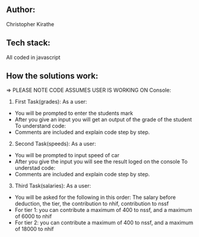 ## Author:
Christopher Kirathe

## Tech stack:
All coded in javascript

## How the solutions work:
=> PLEASE NOTE CODE ASSUMES USER IS WORKING ON Console:
1) First Task(grades):
As a user:
- You will be prompted to enter the students mark
- After you give an input you will get an output of the grade of the student
To understand code:
- Comments are included and explain code step by step.

2) Second Task(speeds):
As a user:
- You will be prompted to input speed of car
- After you give the input you will see the result loged on the console
To understad code:
- Comments are included and explain code step by step.

3) Third Task(salaries):
As a user:
- You will be asked for the following in this order: The salary before deduction, the tier, the contribution to nhif, contribution to nssf
- For tier 1: you can contribute a maximum of 400 to nssf, and a maximum of 6000 to nhif
- For tier 2: you can contribute a maximum of 400 to nssf, and a maximum of 18000 to nhif 
